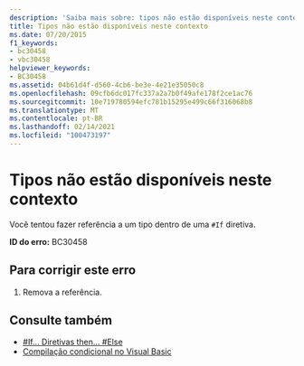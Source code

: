 ```yaml
---
description: 'Saiba mais sobre: tipos não estão disponíveis neste contexto'
title: Tipos não estão disponíveis neste contexto
ms.date: 07/20/2015
f1_keywords:
- bc30458
- vbc30458
helpviewer_keywords:
- BC30458
ms.assetid: 04b61d4f-d560-4cb6-be3e-4e21e35050c8
ms.openlocfilehash: 09cfb6dc017fc337a2a7b0f49afe178f2ce1ac76
ms.sourcegitcommit: 10e719780594efc781b15295e499c66f316068b8
ms.translationtype: MT
ms.contentlocale: pt-BR
ms.lasthandoff: 02/14/2021
ms.locfileid: "100473197"
---
```

# <a name="types-are-not-available-in-this-context"></a>Tipos não estão disponíveis neste contexto

Você tentou fazer referência a um tipo dentro de uma `#If` diretiva.  
  
 **ID do erro:** BC30458  
  
## <a name="to-correct-this-error"></a>Para corrigir este erro  
  
1. Remova a referência.  
  
## <a name="see-also"></a>Consulte também

- [#If... Diretivas then... #Else](../language-reference/directives/if-then-else-directives.md)
- [Compilação condicional no Visual Basic](../programming-guide/program-structure/conditional-compilation.md)

